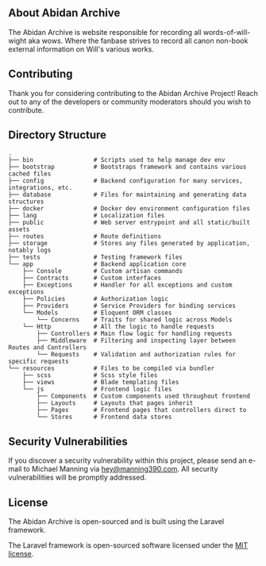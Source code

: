 ## About Abidan Archive

The Abidan Archive is website responsible for recording all words-of-will-wight aka wows. Where the fanbase strives to record all canon non-book external information on Will's various works.

## Contributing

Thank you for considering contributing to the Abidan Archive Project! Reach out to any of the developers or community moderators should you wish to contribute.

## Directory Structure

```
.
├── bin                 # Scripts used to help manage dev env
├── bootstrap           # Bootstraps framework and contains various cached files
├── config              # Backend configuration for many services, integrations, etc.
├── database            # Files for maintaining and generating data structures
├── docker              # Docker dev environment configuration files
├── lang                # Localization files
├── public              # Web server entrypoint and all static/built assets
├── routes              # Route definitions
├── storage             # Stores any files generated by application, notably logs
├── tests               # Testing framework files
└── app                 # Backend application core
    ├── Console         # Custom artisan commands
    ├── Contracts       # Custom interfaces
    ├── Exceptions      # Handler for all exceptions and custom exceptions
    ├── Policies        # Authorization logic
    ├── Providers       # Service Providers for binding services
    └── Models          # Eloquent ORM classes
        └── Concerns    # Traits for shared logic across Models
    └── Http            # All the logic to handle requests
        ├── Controllers # Main flow logic for handling requests
        ├── Middleware  # Filtering and inspecting layer between Routes and Controllers
        └── Requests    # Validation and authorization rules for specific requests
└── resources           # Files to be compiled via bundler
    ├── scss            # Scss style files
    ├── views           # Blade templating files
    └── js              # Frontend logic files
        ├── Components  # Custom components used throughout frontend
        ├── Layouts     # Layouts that pages inherit
        ├── Pages       # Frontend pages that controllers direct to
        └── Stores      # Frontend data stores
```

## Security Vulnerabilities

If you discover a security vulnerability within this project, please send an e-mail to Michael Manning via  [hey@manning390.com](mailto:hey@manning390.com). All security vulnerabilities will be promptly addressed.


## License

The Abidan Archive is open-sourced and is built using the Laravel framework.

The Laravel framework is open-sourced software licensed under the [MIT license](https://opensource.org/licenses/MIT).
